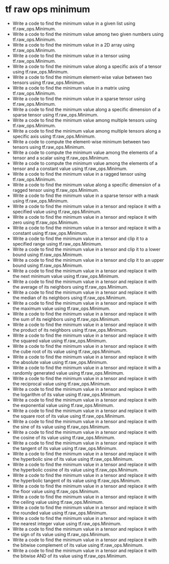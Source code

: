 # tf raw ops minimum

- Write a code to find the minimum value in a given list using tf.raw_ops.Minimum.
- Write a code to find the minimum value among two given numbers using tf.raw_ops.Minimum.
- Write a code to find the minimum value in a 2D array using tf.raw_ops.Minimum.
- Write a code to find the minimum value in a tensor using tf.raw_ops.Minimum.
- Write a code to find the minimum value along a specific axis of a tensor using tf.raw_ops.Minimum.
- Write a code to find the minimum element-wise value between two tensors using tf.raw_ops.Minimum.
- Write a code to find the minimum value in a matrix using tf.raw_ops.Minimum.
- Write a code to find the minimum value in a sparse tensor using tf.raw_ops.Minimum.
- Write a code to find the minimum value along a specific dimension of a sparse tensor using tf.raw_ops.Minimum.
- Write a code to find the minimum value among multiple tensors using tf.raw_ops.Minimum.
- Write a code to find the minimum value among multiple tensors along a specific axis using tf.raw_ops.Minimum.
- Write a code to compute the element-wise minimum between two tensors using tf.raw_ops.Minimum.
- Write a code to compute the minimum value among the elements of a tensor and a scalar using tf.raw_ops.Minimum.
- Write a code to compute the minimum value among the elements of a tensor and a constant value using tf.raw_ops.Minimum.
- Write a code to find the minimum value in a ragged tensor using tf.raw_ops.Minimum.
- Write a code to find the minimum value along a specific dimension of a ragged tensor using tf.raw_ops.Minimum.
- Write a code to find the minimum value in a sparse tensor with a mask using tf.raw_ops.Minimum.
- Write a code to find the minimum value in a tensor and replace it with a specified value using tf.raw_ops.Minimum.
- Write a code to find the minimum value in a tensor and replace it with zero using tf.raw_ops.Minimum.
- Write a code to find the minimum value in a tensor and replace it with a constant using tf.raw_ops.Minimum.
- Write a code to find the minimum value in a tensor and clip it to a specified range using tf.raw_ops.Minimum.
- Write a code to find the minimum value in a tensor and clip it to a lower bound using tf.raw_ops.Minimum.
- Write a code to find the minimum value in a tensor and clip it to an upper bound using tf.raw_ops.Minimum.
- Write a code to find the minimum value in a tensor and replace it with the next minimum value using tf.raw_ops.Minimum.
- Write a code to find the minimum value in a tensor and replace it with the average of its neighbors using tf.raw_ops.Minimum.
- Write a code to find the minimum value in a tensor and replace it with the median of its neighbors using tf.raw_ops.Minimum.
- Write a code to find the minimum value in a tensor and replace it with the maximum value using tf.raw_ops.Minimum.
- Write a code to find the minimum value in a tensor and replace it with the sum of its neighbors using tf.raw_ops.Minimum.
- Write a code to find the minimum value in a tensor and replace it with the product of its neighbors using tf.raw_ops.Minimum.
- Write a code to find the minimum value in a tensor and replace it with the squared value using tf.raw_ops.Minimum.
- Write a code to find the minimum value in a tensor and replace it with the cube root of its value using tf.raw_ops.Minimum.
- Write a code to find the minimum value in a tensor and replace it with the absolute value using tf.raw_ops.Minimum.
- Write a code to find the minimum value in a tensor and replace it with a randomly generated value using tf.raw_ops.Minimum.
- Write a code to find the minimum value in a tensor and replace it with the reciprocal value using tf.raw_ops.Minimum.
- Write a code to find the minimum value in a tensor and replace it with the logarithm of its value using tf.raw_ops.Minimum.
- Write a code to find the minimum value in a tensor and replace it with the exponential value using tf.raw_ops.Minimum.
- Write a code to find the minimum value in a tensor and replace it with the square root of its value using tf.raw_ops.Minimum.
- Write a code to find the minimum value in a tensor and replace it with the sine of its value using tf.raw_ops.Minimum.
- Write a code to find the minimum value in a tensor and replace it with the cosine of its value using tf.raw_ops.Minimum.
- Write a code to find the minimum value in a tensor and replace it with the tangent of its value using tf.raw_ops.Minimum.
- Write a code to find the minimum value in a tensor and replace it with the hyperbolic sine of its value using tf.raw_ops.Minimum.
- Write a code to find the minimum value in a tensor and replace it with the hyperbolic cosine of its value using tf.raw_ops.Minimum.
- Write a code to find the minimum value in a tensor and replace it with the hyperbolic tangent of its value using tf.raw_ops.Minimum.
- Write a code to find the minimum value in a tensor and replace it with the floor value using tf.raw_ops.Minimum.
- Write a code to find the minimum value in a tensor and replace it with the ceiling value using tf.raw_ops.Minimum.
- Write a code to find the minimum value in a tensor and replace it with the rounded value using tf.raw_ops.Minimum.
- Write a code to find the minimum value in a tensor and replace it with the nearest integer value using tf.raw_ops.Minimum.
- Write a code to find the minimum value in a tensor and replace it with the sign of its value using tf.raw_ops.Minimum.
- Write a code to find the minimum value in a tensor and replace it with the bitwise complement of its value using tf.raw_ops.Minimum.
- Write a code to find the minimum value in a tensor and replace it with the bitwise AND of its value using tf.raw_ops.Minimum.